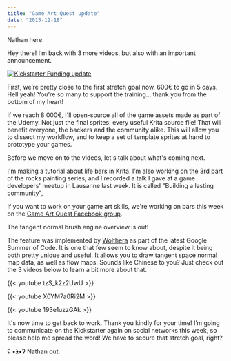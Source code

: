 ```yaml
---
title: "Game Art Quest update"
date: "2015-12-18"
---
```


Nathan here:

Hey there! I’m back with 3 more videos, but also with an important announcement.

[![Kickstarter Funding update](/images/posts/2015/Kickstarter-Funding-update.jpg)](https://www.kickstarter.com/projects/gdquest/game-art-quest-make-professional-2d-art-with-krita)

First, we’re pretty close to the first stretch goal now. 600€ to go in 5 days. Hell yeah! You're so many to support the training... thank you from the bottom of my heart!

If we reach 8 000€, I'll open-source all of the game assets made as part of the Udemy. Not just the final sprites: every useful Krita source file! That will benefit everyone, the backers and the community alike. This will allow you to dissect my workflow, and to keep a set of template sprites at hand to prototype your games.

Before we move on to the videos, let's talk about what's coming next.

I'm making a tutorial about life bars in Krita. I’m also working on the 3rd part of the rocks painting series, and I recorded a talk I gave at a game developers' meetup in Lausanne last week. It is called "Building a lasting community",

If you want to work on your game art skills, we're working on bars this week on the [Game Art Quest Facebook group](https://www.facebook.com/groups/GameArtQuest/).

The tangent normal brush engine overview is out!

The feature was implemented by [Wolthera](http://wolthera.info) as part of the latest Google Summer of Code. It is one that few seem to know about, despite it being both pretty unique and useful. It allows you to draw tangent space normal map data, as well as flow maps. Sounds like Chinese to you? Just check out the 3 videos below to learn a bit more about that.

{{< youtube tzS_k2z2UwU >}}

{{< youtube X0YM7a0Ri2M >}}

{{< youtube 193e1uzzGAk >}}

It's now time to get back to work. Thank you kindly for your time! I’m going to communicate on the Kickstarter again on social networks this week, so please help me spread the word! We have to secure that stretch goal, right?

ʕ •̀ᴥ•́ʔ Nathan out.
